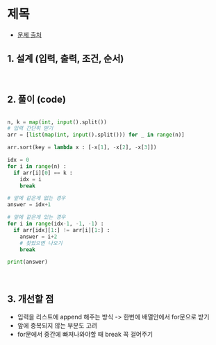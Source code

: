 # 제목

- [문제 출처](https://www.acmicpc.net/problem/8979)

## 1. 설계 (입력, 출력, 조건, 순서)

&nbsp;

## 2. 풀이 (code)
```python

n, k = map(int, input().split())
# 입력 간단히 받기
arr = [list(map(int, input().split())) for _ in range(n)]

arr.sort(key = lambda x : [-x[1], -x[2], -x[3]])

idx = 0
for i in range(n) :
  if arr[i][0] == k :
    idx = i
    break

# 앞에 같은게 없는 경우
answer = idx+1

# 앞에 같은게 있는 경우
for i in range(idx-1, -1, -1) :
  if arr[idx][1:] != arr[i][1:] :
    answer = i+2
    # 찾았으면 나오기
    break 

print(answer)

```

&nbsp;

## 3. 개선할 점

- 입력을 리스트에 append 해주는 방식 -> 한번에 배열안에서 for문으로 받기
- 앞에 중복되지 않는 부분도 고려
- for문에서 중간에 빠져나와야할 때 break 꼭 걸어주기